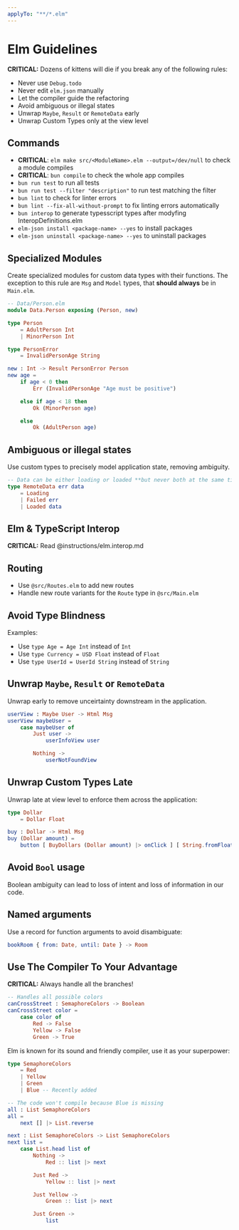 ```yaml
---
applyTo: "**/*.elm"
---
```


# Elm Guidelines

**CRITICAL:** Dozens of kittens will die if you break any of the following rules:

- Never use `Debug.todo`
- Never edit `elm.json` manually
- Let the compiler guide the refactoring
- Avoid ambiguous or illegal states
- Unwrap `Maybe`, `Result` or `RemoteData` early
- Unwrap Custom Types only at the view level

## Commands

- **CRITICAL**: `elm make src/<ModuleName>.elm --output=/dev/null` to check a module compiles
- **CRITICAL**: `bun compile` to check the whole app compiles
- `bun run test` to run all tests
- `bun run test --filter "description"` to run test matching the filter
- `bun lint` to check for linter errors
- `bun lint --fix-all-without-prompt` to fix linting errors automatically
- `bun interop` to generate typesscript types after modyfing InteropDefinitions.elm
- `elm-json install <package-name> --yes` to install packages
- `elm-json uninstall <package-name> --yes` to uninstall packages

## Specialized Modules

Create specialized modules for custom data types with their functions.
The exception to this rule are `Msg` and `Model` types, that **should always** be in `Main.elm`.

```elm
-- Data/Person.elm
module Data.Person exposing (Person, new)

type Person
    = AdultPerson Int
    | MinorPerson Int

type PersonError
    = InvalidPersonAge String

new : Int -> Result PersonError Person
new age =
    if age < 0 then
        Err (InvalidPersonAge "Age must be positive")

    else if age < 18 then
        Ok (MinorPerson age)

    else
        Ok (AdultPerson age)

```

## Ambiguous or illegal states

Use custom types to precisely model application state, removing ambiguity.

```elm
-- Data can be either loading or loaded **but never both at the same time!**
type RemoteData err data
    = Loading
    | Failed err
    | Loaded data
```

## Elm & TypeScript Interop

**CRITICAL:** Read @instructions/elm.interop.md

## Routing

- Use `@src/Routes.elm` to add new routes
- Handle new route variants for the `Route` type in `@src/Main.elm`

## Avoid Type Blindness

Examples:

- Use `type Age = Age Int` instead of `Int`
- Use `type Currency = USD Float` instead of `Float`
- Use `type UserId = UserId String` instead of `String`

## Unwrap `Maybe`, `Result` or `RemoteData`

Unwrap early to remove unceirtainty downstream in the application.

```elm
userView : Maybe User -> Html Msg
userView maybeUser =
    case maybeUser of
        Just user ->
            userInfoView user

        Nothing ->
            userNotFoundView
```

## Unwrap Custom Types Late

Unwrap late at view level to enforce them across the application:

```elm
type Dollar
    = Dollar Float

buy : Dollar -> Html Msg
buy (Dollar amount) =
    button [ BuyDollars (Dollar amount) |> onClick ] [ String.fromFloat amount |> text ]
```

## Avoid `Bool` usage

Boolean ambiguity can lead to loss of intent and loss of information in our code.

## Named arguments

Use a record for function arguments to avoid disambiguate:

```elm
bookRoom { from: Date, until: Date } -> Room
```

## Use The Compiler To Your Advantage

**CRITICAL:** Always handle all the branches!

```elm
-- Handles all possible colors
canCrossStreet : SemaphoreColors -> Boolean
canCrossStreet color =
    case color of
        Red -> False
        Yellow -> False
        Green -> True
```

Elm is known for its sound and friendly compiler, use it as your superpower:

```elm
type SemaphoreColors
    = Red
    | Yellow
    | Green
    | Blue -- Recently added

-- The code won't compile because Blue is missing
all : List SemaphoreColors
all =
    next [] |> List.reverse

next : List SemaphoreColors -> List SemaphoreColors
next list =
    case List.head list of
        Nothing ->
            Red :: list |> next

        Just Red ->
            Yellow :: list |> next

        Just Yellow ->
            Green :: list |> next

        Just Green ->
            list
```
